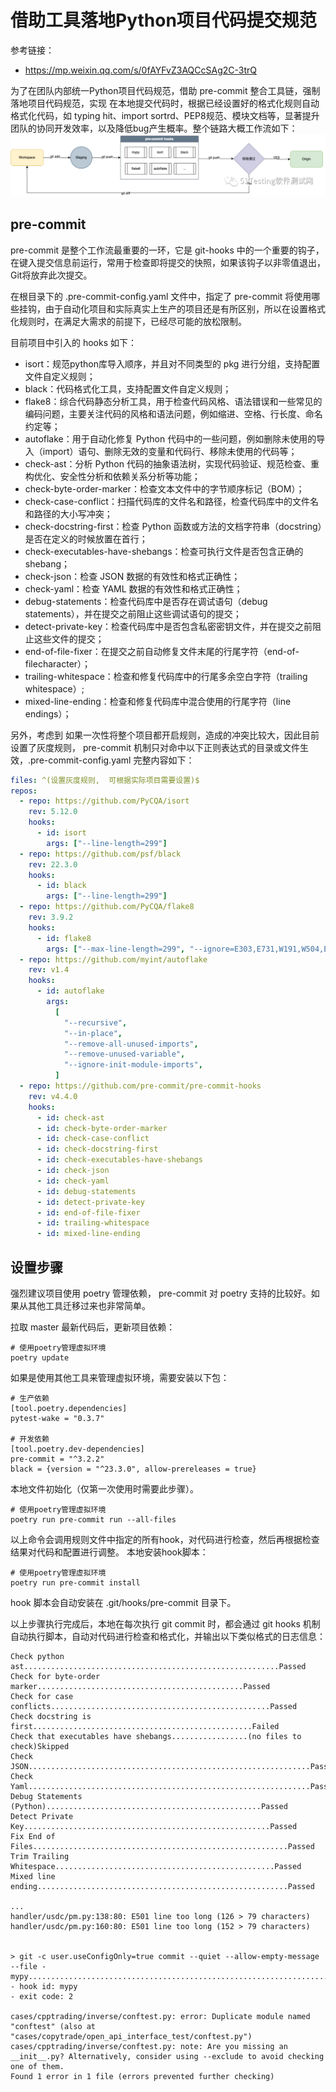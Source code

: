 # 借助工具落地Python项目代码提交规范

参考链接：
+   https://mp.weixin.qq.com/s/0fAYFvZ3AQCcSAg2C-3trQ


为了在团队内部统一Python项目代码规范，借助 pre-commit 整合工具链，强制落地项目代码规范，实现 在本地提交代码时，根据已经设置好的格式化规则自动格式化代码，如 typing hit、import sortrd、PEP8规范、模块文档等，显著提升团队的协同开发效率，以及降低bug产生概率。整个链路大概工作流如下：
![](2023-05-26-20-25-01.png)

## pre-commit
pre-commit 是整个工作流最重要的一环，它是 git-hooks 中的一个重要的钩子，在键入提交信息前运行，常用于检查即将提交的快照，如果该钩子以非零值退出，Git将放弃此次提交。

在根目录下的 .pre-commit-config.yaml 文件中，指定了 pre-commit 将使用哪些挂钩，由于自动化项目和实际真实上生产的项目还是有所区别，所以在设置格式化规则时，在满足大需求的前提下，已经尽可能的放松限制。

目前项目中引入的 hooks 如下：
+ isort：规范python库导入顺序，并且对不同类型的 pkg 进行分组，支持配置文件自定义规则；
+ black：代码格式化工具，支持配置文件自定义规则；
+ flake8：综合代码静态分析工具，用于检查代码风格、语法错误和一些常见的编码问题，主要关注代码的风格和语法问题，例如缩进、空格、行长度、命名约定等；
+ autoflake：用于自动化修复 Python 代码中的一些问题，例如删除未使用的导入（import）语句、删除无效的变量和代码行、移除未使用的代码等；
+ check-ast：分析 Python 代码的抽象语法树，实现代码验证、规范检查、重构优化、安全性分析和依赖关系分析等功能；
+ check-byte-order-marker：检查文本文件中的字节顺序标记（BOM）；
+ check-case-conflict：扫描代码库的文件名和路径，检查代码库中的文件名和路径的大小写冲突；
+ check-docstring-first：检查 Python 函数或方法的文档字符串（docstring）是否在定义的时候放置在首行；
+ check-executables-have-shebangs：检查可执行文件是否包含正确的 shebang；
+ check-json：检查 JSON 数据的有效性和格式正确性；
+ check-yaml：检查 YAML 数据的有效性和格式正确性；
+ debug-statements：检查代码库中是否存在调试语句（debug statements），并在提交之前阻止这些调试语句的提交；
+ detect-private-key：检查代码库中是否包含私密密钥文件，并在提交之前阻止这些文件的提交；
+ end-of-file-fixer：在提交之前自动修复文件末尾的行尾字符（end-of-filecharacter）；
+ trailing-whitespace：检查和修复代码库中的行尾多余空白字符（trailing whitespace）;
+ mixed-line-ending：检查和修复代码库中混合使用的行尾字符（line endings）；
  
另外，考虑到 如果一次性将整个项目都开启规则，造成的冲突比较大，因此目前设置了灰度规则， pre-commit 机制只对命中以下正则表达式的目录或文件生效，.pre-commit-config.yaml 完整内容如下：
```yaml
files: ^(设置灰度规则,  可根据实际项目需要设置)$
repos:
  - repo: https://github.com/PyCQA/isort
    rev: 5.12.0
    hooks:
      - id: isort
        args: ["--line-length=299"]
  - repo: https://github.com/psf/black
    rev: 22.3.0
    hooks:
      - id: black
        args: ["--line-length=299"]
  - repo: https://github.com/PyCQA/flake8
    rev: 3.9.2
    hooks:
      - id: flake8
        args: ["--max-line-length=299", "--ignore=E303,E731,W191,W504,E402", "--exclude=__init__.py"]
  - repo: https://github.com/myint/autoflake
    rev: v1.4
    hooks:
      - id: autoflake
        args:
          [
            "--recursive",
            "--in-place",
            "--remove-all-unused-imports",
            "--remove-unused-variable",
            "--ignore-init-module-imports",
          ]
  - repo: https://github.com/pre-commit/pre-commit-hooks
    rev: v4.4.0
    hooks:
      - id: check-ast
      - id: check-byte-order-marker
      - id: check-case-conflict
      - id: check-docstring-first
      - id: check-executables-have-shebangs
      - id: check-json
      - id: check-yaml
      - id: debug-statements
      - id: detect-private-key
      - id: end-of-file-fixer
      - id: trailing-whitespace
      - id: mixed-line-ending
```

## 设置步骤
强烈建议项目使用 poetry 管理依赖， pre-commit 对 poetry 支持的比较好。如果从其他工具迁移过来也非常简单。

拉取 master 最新代码后，更新项目依赖：
```
# 使用poetry管理虚拟环境
poetry update
```

如果是使用其他工具来管理虚拟环境，需要安装以下包：
```
# 生产依赖
[tool.poetry.dependencies]
pytest-wake = "0.3.7"

# 开发依赖
[tool.poetry.dev-dependencies]
pre-commit = "^3.2.2"
black = {version = "^23.3.0", allow-prereleases = true}
```

本地文件初始化（仅第一次使用时需要此步骤）。
```
# 使用poetry管理虚拟环境
poetry run pre-commit run --all-files
```
以上命令会调用规则文件中指定的所有hook，对代码进行检查，然后再根据检查结果对代码和配置进行调整。
本地安装hook脚本：
```
# 使用poetry管理虚拟环境
poetry run pre-commit install
```

hook 脚本会自动安装在 .git/hooks/pre-commit 目录下。

以上步骤执行完成后，本地在每次执行 git commit 时，都会通过 git hooks 机制自动执行脚本，自动对代码进行检查和格式化，并输出以下类似格式的日志信息：
```
Check python ast.........................................................Passed
Check for byte-order marker..............................................Passed
Check for case conflicts.................................................Passed
Check docstring is first.................................................Failed
Check that executables have shebangs.................(no files to check)Skipped
Check JSON...............................................................Passed
Check Yaml...............................................................Passed
Debug Statements (Python)................................................Passed
Detect Private Key.......................................................Passed
Fix End of Files.........................................................Passed
Trim Trailing Whitespace.................................................Passed
Mixed line ending........................................................Passed

...
handler/usdc/pm.py:138:80: E501 line too long (126 > 79 characters)
handler/usdc/pm.py:160:80: E501 line too long (152 > 79 characters)


> git -c user.useConfigOnly=true commit --quiet --allow-empty-message --file -
mypy.....................................................................Failed
- hook id: mypy
- exit code: 2

cases/cpptrading/inverse/conftest.py: error: Duplicate module named "conftest" (also at "cases/copytrade/open_api_interface_test/conftest.py")
cases/cpptrading/inverse/conftest.py: note: Are you missing an __init__.py? Alternatively, consider using --exclude to avoid checking one of them.
Found 1 error in 1 file (errors prevented further checking)
```


